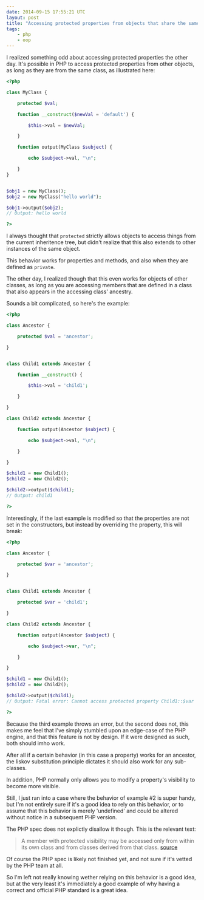 ```yaml
---
date: 2014-09-15 17:55:21 UTC
layout: post
title: "Accessing protected properties from objects that share the same ancestry."
tags:
    - php
    - oop
---
```


I realized something odd about accessing protected properties the other day.
It's possible in PHP to access protected properties from other objects, as
long as they are from the same class, as illustrated here:

```php
<?php

class MyClass {

    protected $val;

    function __construct($newVal = 'default') {

        $this->val = $newVal;

    }

    function output(MyClass $subject) {

        echo $subject->val, "\n";

    }
}


$obj1 = new MyClass();
$obj2 = new MyClass("hello world");

$obj1->output($obj2);
// Output: hello world

?>
```

I always thought that `protected` strictly allows objects to access things
from the current inheritence tree, but didn't realize that this also extends
to other instances of the same object.

This behavior works for properties and methods, and also when they are defined
as `private`.

The other day, I realized though that this even works for objects of other
classes, as long as you are accessing members that are defined in a class that
also appears in the accessing class' ancestry.

Sounds a bit complicated, so here's the example:

```php
<?php

class Ancestor {

    protected $val = 'ancestor';

}


class Child1 extends Ancestor {

    function __construct() {

        $this->val = 'child1';

    }

}

class Child2 extends Ancestor {

    function output(Ancestor $subject) {

        echo $subject->val, "\n";

    }

}

$child1 = new Child1();
$child2 = new Child2();

$child2->output($child1);
// Output: child1

?>
```

Interestingly, if the last example is modified so that the properties are not
set in the constructors, but instead by overriding the property, this will
break:

```php
<?php

class Ancestor {

    protected $var = 'ancestor';

}


class Child1 extends Ancestor {

    protected $var = 'child1';

}

class Child2 extends Ancestor {

    function output(Ancestor $subject) {

        echo $subject->var, "\n";

    }

}

$child1 = new Child1();
$child2 = new Child2();

$child2->output($child1);
// Output: Fatal error: Cannot access protected property Child1::$var

?>
```

Because the third example throws an error, but the second does not, this makes
me feel that I've simply stumbled upon an edge-case of the PHP engine, and
that this feature is not by design. If it were designed as such, both should
imho work.

After all if a certain behavior (in this case a property) works for an
ancestor, the liskov substitution principle dictates it should also work for
any sub-classes.

In addition, PHP normally only allows you to modify a property's visibility to
become more visible.

Still, I just ran into a case where the behavior of example #2 is super handy,
but I'm not entirely sure if it's a good idea to rely on this behavior, or to
assume that this behavior is merely 'undefined' and could be altered without
notice in a subsequent PHP version.

The PHP spec does not explictly disallow it though. This is the relevant text:

> A member with protected visibility may be accessed only from within its own
> class and from classes derived from that class. [source][1]

Of course the PHP spec is likely not finished yet, and not sure if it's vetted
by the PHP team at all.

So I'm left not really knowing wether relying on this behavior is a good idea,
but at the very least it's immediately a good example of why having a correct
and official PHP standard is a great idea.

[1]: https://github.com/php/php-langspec/blob/master/spec/14-classes.md
